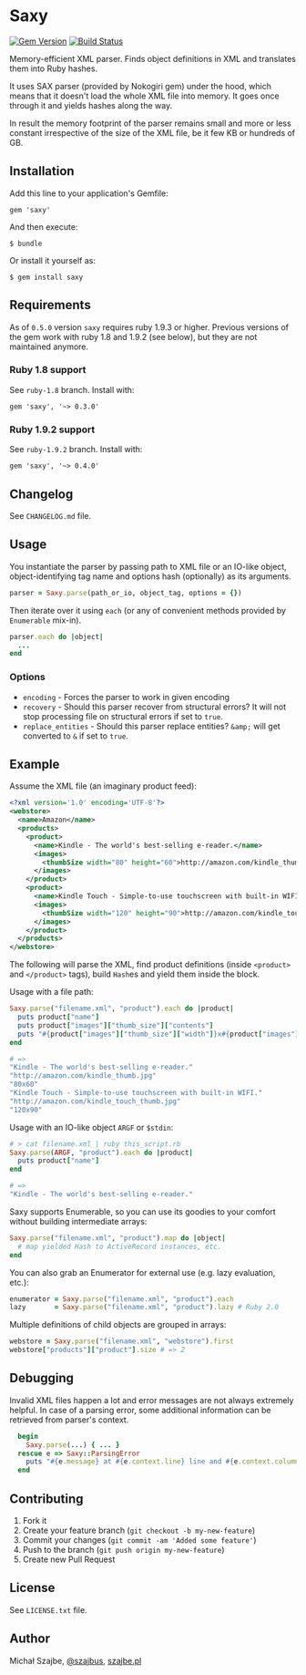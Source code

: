 # Saxy

[![Gem Version](https://badge.fury.io/rb/saxy.svg)](https://badge.fury.io/rb/saxy)
[![Build Status](https://api.travis-ci.org/humante/saxy.svg)](http://travis-ci.org/humante/saxy)

Memory-efficient XML parser. Finds object definitions in XML and translates them into Ruby hashes.

It uses SAX parser (provided by Nokogiri gem) under the hood, which means that it doesn't load the whole XML file into memory. It goes once through it and yields hashes along the way.

In result the memory footprint of the parser remains small and more or less constant irrespective of the size of the XML file, be it few KB or hundreds of GB.

## Installation

Add this line to your application's Gemfile:

    gem 'saxy'

And then execute:

    $ bundle

Or install it yourself as:

    $ gem install saxy

## Requirements

As of `0.5.0` version `saxy` requires ruby 1.9.3 or higher. Previous versions of the gem work with ruby 1.8 and 1.9.2 (see below), but they are not maintained anymore.

### Ruby 1.8 support

See `ruby-1.8` branch. Install with:

    gem 'saxy', '~> 0.3.0'

### Ruby 1.9.2 support

See `ruby-1.9.2` branch. Install with:

    gem 'saxy', '~> 0.4.0'

## Changelog

See `CHANGELOG.md` file.

## Usage

You instantiate the parser by passing path to XML file or an IO-like object, object-identifying tag name and options hash (optionally) as its arguments.

```ruby
parser = Saxy.parse(path_or_io, object_tag, options = {})
```

Then iterate over it using `each` (or any of convenient methods provided by `Enumerable` mix-in).

```ruby
parser.each do |object|
  ...
end
```

### Options

* `encoding` - Forces the parser to work in given encoding
* `recovery` - Should this parser recover from structural errors? It will not stop processing file on structural errors if set to `true`.
* `replace_entities` - Should this parser replace entities? `&amp;` will get converted to `&` if set to `true`.

## Example

Assume the XML file (an imaginary product feed):

````xml
<?xml version='1.0' encoding='UTF-8'?>
<webstore>
  <name>Amazon</name>
  <products>
    <product>
      <name>Kindle - The world's best-selling e-reader.</name>
      <images>
        <thumbSize width="80" height="60">http://amazon.com/kindle_thumb.jpg</thumbSize>
      </images>
    </product>
    <product>
      <name>Kindle Touch - Simple-to-use touchscreen with built-in WIFI.</name>
      <images>
        <thumbSize width="120" height="90">http://amazon.com/kindle_touch_thumb.jpg</thumbSize>
      </images>
    </product>
  </products>
</webstore>
````

The following will parse the XML, find product definitions (inside `<product>` and `</product>` tags), build `Hash`es and yield them inside the block.

Usage with a file path:

````ruby
Saxy.parse("filename.xml", "product").each do |product|
  puts product["name"]
  puts product["images"]["thumb_size"]["contents"]
  puts "#{product["images"]["thumb_size"]["width"]}x#{product["images"]["thumb_size"]["height"]}"
end

# =>
"Kindle - The world's best-selling e-reader."
"http://amazon.com/kindle_thumb.jpg"
"80x60"
"Kindle Touch - Simple-to-use touchscreen with built-in WIFI."
"http://amazon.com/kindle_touch_thumb.jpg"
"120x90"
````

Usage with an IO-like object `ARGF` or `$stdin`:

````ruby
# > cat filename.xml | ruby this_script.rb
Saxy.parse(ARGF, "product").each do |product|
  puts product["name"]
end

# =>
"Kindle - The world's best-selling e-reader."
````

Saxy supports Enumerable, so you can use its goodies to your comfort without building intermediate arrays:

````ruby
Saxy.parse("filename.xml", "product").map do |object|
  # map yielded Hash to ActiveRecord instances, etc.
end
````

You can also grab an Enumerator for external use (e.g. lazy evaluation, etc.):

````ruby
enumerator = Saxy.parse("filename.xml", "product").each
lazy       = Saxy.parse("filename.xml", "product").lazy # Ruby 2.0
````

Multiple definitions of child objects are grouped in arrays:

````ruby
webstore = Saxy.parse("filename.xml", "webstore").first
webstore["products"]["product"].size # => 2
````

## Debugging

Invalid XML files happen a lot and error messages are not always extremely helpful. In case of a parsing error, some additional information can be retrieved from parser's context.

```ruby
  begin
    Saxy.parse(...) { ... }
  rescue e => Saxy::ParsingError
    puts "#{e.message} at #{e.context.line} line and #{e.context.column}"
  end
```

## Contributing

1. Fork it
2. Create your feature branch (`git checkout -b my-new-feature`)
3. Commit your changes (`git commit -am 'Added some feature'`)
4. Push to the branch (`git push origin my-new-feature`)
5. Create new Pull Request

## License

See `LICENSE.txt` file.

## Author

Michał Szajbe, [@szajbus](https://twitter.com/szajbus), [szajbe.pl](http://szajbe.pl)

